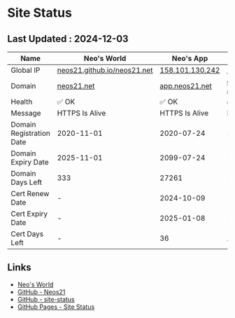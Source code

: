 # Site Status


## Last Updated : 2024-12-03

| Name | Neo's World | Neo's App | DB API | Access Counter | Zarigani Cat |
|------|---|---|---|---|---|
| Global IP                | [neos21.github.io/neos21.net](http://neos21.github.io/neos21.net/) | [158.101.130.242](http://158.101.130.242/) | [158.101.130.242](http://158.101.130.242/) | [158.101.130.242](http://158.101.130.242/) | [158.101.130.242](http://158.101.130.242/) |
| Domain                   | [neos21.net](https://neos21.net/) | [app.neos21.net](https://app.neos21.net/) | [db-api.neos21.net](https://db-api.neos21.net/) | [ct.neos21.net](https://ct.neos21.net/) | [nnkp.neos21.net](https://nnkp.neos21.net/) |
| Health                   | ✅ OK | ✅ OK | ✅ OK | ✅ OK | ✅ OK |
| Message                  | HTTPS Is Alive | HTTPS Is Alive | HTTPS Is Alive | HTTPS Is Alive | HTTPS Is Alive |
| Domain Registration Date | 2020-11-01 | 2020-07-24 | 2024-09-25 | 2024-10-21 | 2024-12-01 |
| Domain Expiry Date       | 2025-11-01 | 2099-07-24 | 2099-09-25 | 2099-09-25 | 2099-12-01 |
| Domain Days Left         | 333 | 27261 | 27324 | 27324 | 27391 |
| Cert Renew Date          | - | 2024-10-09 | 2024-09-25 | 2024-10-21 | 2024-12-01 |
| Cert Expiry Date         | - | 2025-01-08 | 2024-12-23 | 2025-01-18 | 2025-03-01 |
| Cert Days Left           | - | 36 | ⚠️ 20 | 46 | 88 |


## Links

- [Neo's World](https://neos21.net/)
- [GitHub - Neos21](https://github.com/Neos21/)
- [GitHub - site-status](https://github.com/Neos21/site-status)
- [GitHub Pages - Site Status](https://neos21.github.io/site-status/)
